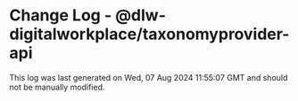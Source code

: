# Change Log - @dlw-digitalworkplace/taxonomyprovider-api

This log was last generated on Wed, 07 Aug 2024 11:55:07 GMT and should not be manually modified.

<!-- Start content -->
